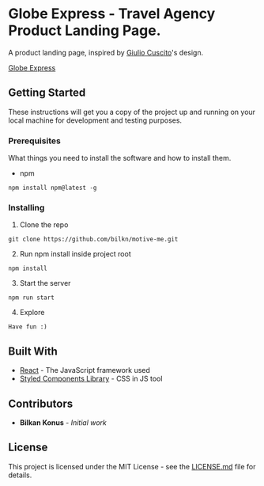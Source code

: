 # Globe Express - Travel Agency Product Landing Page.

A product landing page, inspired by [Giulio Cuscito](https://dribbble.com/shots/11012652--Timed-Cards-Opening)'s design. 

[Globe Express](https://globe-express.netlify.app/)

## Getting Started

These instructions will get you a copy of the project up and running on your local machine for development and testing purposes.

### Prerequisites

What things you need to install the software and how to install them.

- npm

``` 
npm install npm@latest -g
```

### Installing

1. Clone the repo

``` 
git clone https://github.com/bilkn/motive-me.git
```

2. Run npm install inside project root

``` 
npm install
```

3. Start the server

``` 
npm run start
```

4. Explore

``` 
Have fun :)
```

## Built With
* [React](https://reactjs.org/) - The JavaScript framework used
* [Styled Components Library](https://styled-components.com/) - CSS in JS tool

## Contributors

* **Bilkan Konus** - *Initial work*

## License 

This project is licensed under the MIT License - see the [LICENSE.md](LICENSE.md) file for details.

